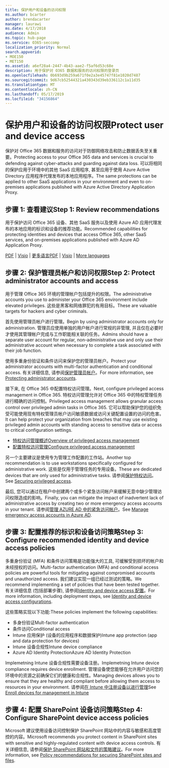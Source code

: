 ```yaml
---
title: 保护用户和设备的访问权限
ms.author: bcarter
author: brendacarter
manager: laurawi
ms.date: 4/17/2018
audience: Admin
ms.topic: hub-page
ms.service: O365-seccomp
localization_priority: Normal
search.appverid:
- MOE150
- MET150
ms.assetid: a6ef28a4-2447-4b43-aae2-f5af6d53c68e
description: 用于保护对 O365 数据和服务的访问权限的登录页
ms.openlocfilehash: 0b693d9b259a671f0e2a3e45747f81e1020d7487
ms.sourcegitcommit: 9d67cb52544321a430343d39eb336112c1a11d35
ms.translationtype: MT
ms.contentlocale: zh-CN
ms.lasthandoff: 05/17/2019
ms.locfileid: "34156864"
---
```

# <a name="protect-user-and-device-access"></a><span data-ttu-id="85c04-103">保护用户和设备的访问权限</span><span class="sxs-lookup"><span data-stu-id="85c04-103">Protect user and device access</span></span>

<span data-ttu-id="85c04-104">保护对 Office 365 数据和服务的访问对于防御网络攻击和防止数据丢失至关重要。</span><span class="sxs-lookup"><span data-stu-id="85c04-104">Protecting access to your Office 365 data and services is crucial to defending against cyber-attacks and guarding against data loss.</span></span> <span data-ttu-id="85c04-105">可以将相同的保护应用于环境中的其他 SaaS 应用程序, 甚至应用于使用 Azure Active Directory 应用程序代理发布的本地应用程序。</span><span class="sxs-lookup"><span data-stu-id="85c04-105">The same protections can be applied to other SaaS applications in your environment and even to on-premises applications published with Azure Active Directory Application Proxy.</span></span>
  
## <a name="step-1-review-recommendations"></a><span data-ttu-id="85c04-106">步骤 1: 查看建议</span><span class="sxs-lookup"><span data-stu-id="85c04-106">Step 1: Review recommendations</span></span>

<span data-ttu-id="85c04-107">用于保护访问 Office 365 设备、其他 SaaS 服务以及使用 Azure AD 应用代理发布的本地应用的标识和设备的推荐功能。</span><span class="sxs-lookup"><span data-stu-id="85c04-107">Recommended capabilities for protecting identities and devices that access Office 365, other SaaS services, and on-premises applications published with Azure AD Application Proxy.</span></span>
  
<span data-ttu-id="85c04-108">[PDF](https://go.microsoft.com/fwlink/p/?linkid=841656) | [Visio](https://go.microsoft.com/fwlink/p/?linkid=841657) | [更多语言](https://www.microsoft.com/download/details.aspx?id=55032)</span><span class="sxs-lookup"><span data-stu-id="85c04-108">[PDF](https://go.microsoft.com/fwlink/p/?linkid=841656) | [Visio](https://go.microsoft.com/fwlink/p/?linkid=841657) | [More languages](https://www.microsoft.com/download/details.aspx?id=55032)</span></span>
  
## <a name="step-2-protect-administrator-accounts-and-access"></a><span data-ttu-id="85c04-109">步骤 2: 保护管理员帐户和访问权限</span><span class="sxs-lookup"><span data-stu-id="85c04-109">Step 2: Protect administrator accounts and access</span></span>
<span data-ttu-id="85c04-110">用于管理 Office 365 环境的管理帐户包括提升的权限。</span><span class="sxs-lookup"><span data-stu-id="85c04-110">The administrative accounts you use to administer your Office 365 environment include elevated privileges.</span></span> <span data-ttu-id="85c04-111">这些是黑客和网络罪犯的有用目标。</span><span class="sxs-lookup"><span data-stu-id="85c04-111">These are valuable targets for hackers and cyber criminals.</span></span> 

<span data-ttu-id="85c04-112">首先使用管理员帐户进行管理。</span><span class="sxs-lookup"><span data-stu-id="85c04-112">Begin by using administrator accounts only for administration.</span></span> <span data-ttu-id="85c04-113">管理员应使用单独的用户帐户进行常规的非管理, 并且仅在必要时才使用其管理帐户完成与工作职能相关联的任务。</span><span class="sxs-lookup"><span data-stu-id="85c04-113">Admins should have a separate user account for regular, non-administrative use and only use their administrative account when necessary to complete a task associated with their job function.</span></span>

<span data-ttu-id="85c04-114">使用多重身份验证和条件访问来保护您的管理员帐户。</span><span class="sxs-lookup"><span data-stu-id="85c04-114">Protect your administrator accounts with multi-factor authentication and conditional access.</span></span> <span data-ttu-id="85c04-115">有关详细信息, 请参阅[保护管理员帐户](https://docs.microsoft.com/en-us/microsoft-365/enterprise/identity-access-prerequisites#protecting-administrator-accounts)。</span><span class="sxs-lookup"><span data-stu-id="85c04-115">For more information, see [Protecting administrator accounts](https://docs.microsoft.com/en-us/microsoft-365/enterprise/identity-access-prerequisites#protecting-administrator-accounts).</span></span> 

<span data-ttu-id="85c04-116">接下来, 在 Office 365 中配置特权访问管理。</span><span class="sxs-lookup"><span data-stu-id="85c04-116">Next, configure privileged access management in Office 365.</span></span> <span data-ttu-id="85c04-117">特权访问管理允许对 Office 365 中的特权管理任务进行精确的访问控制。</span><span class="sxs-lookup"><span data-stu-id="85c04-117">Privileged access management allows granular access control over privileged admin tasks in Office 365.</span></span> <span data-ttu-id="85c04-118">它可以帮助保护您的组织免受可能使用现有特权管理员帐户访问敏感数据或访问关键配置设置的访问的危害。</span><span class="sxs-lookup"><span data-stu-id="85c04-118">It can help protect your organization from breaches that may use existing privileged admin accounts with standing access to sensitive data or access to critical configuration settings.</span></span>

- [<span data-ttu-id="85c04-119">特权访问管理概述</span><span class="sxs-lookup"><span data-stu-id="85c04-119">Overview of privileged access management</span></span>](privileged-access-management-overview.md)
- [<span data-ttu-id="85c04-120">配置特权访问管理</span><span class="sxs-lookup"><span data-stu-id="85c04-120">Configure privileged access management</span></span>](privileged-access-management-configuration.md)

<span data-ttu-id="85c04-121">另一个主要建议是使用专为管理工作配置的工作站。</span><span class="sxs-lookup"><span data-stu-id="85c04-121">Another top recommendation is to use workstations specifically configured for administrative work.</span></span> <span data-ttu-id="85c04-122">这些是仅用于管理任务的专用设备。</span><span class="sxs-lookup"><span data-stu-id="85c04-122">These are dedicated devices that are only used for administrative tasks.</span></span> <span data-ttu-id="85c04-123">请参阅[保护特权访问](https://docs.microsoft.com/en-us/windows-server/identity/securing-privileged-access/securing-privileged-access)。</span><span class="sxs-lookup"><span data-stu-id="85c04-123">See [Securing privileged access](https://docs.microsoft.com/en-us/windows-server/identity/securing-privileged-access/securing-privileged-access).</span></span>

<span data-ttu-id="85c04-124">最后, 您可以通过在租户中创建两个或多个紧急访问帐户来缓解无意中缺少管理访问权限造成的影响。</span><span class="sxs-lookup"><span data-stu-id="85c04-124">Finally, you can mitigate the impact of inadvertent lack of administrative access by creating two or more emergency access accounts in your tenant.</span></span> <span data-ttu-id="85c04-125">请参阅[管理 AZURE AD 中的紧急访问帐户](https://docs.microsoft.com/en-us/azure/active-directory/users-groups-roles/directory-emergency-access)。</span><span class="sxs-lookup"><span data-stu-id="85c04-125">See [Manage emergency access accounts in Azure AD](https://docs.microsoft.com/en-us/azure/active-directory/users-groups-roles/directory-emergency-access).</span></span> 

## <a name="step-3-configure-recommended-identity-and-device-access-policies"></a><span data-ttu-id="85c04-126">步骤 3: 配置推荐的标识和设备访问策略</span><span class="sxs-lookup"><span data-stu-id="85c04-126">Step 3: Configure recommended identity and device access policies</span></span>
<span data-ttu-id="85c04-127">多重身份验证 (MFA) 和条件访问策略是功能强大的工具, 可缓解受到损坏的帐户和未经授权的访问。</span><span class="sxs-lookup"><span data-stu-id="85c04-127">Multi-factor authentication (MFA) and conditional access policies are powerful tools for mitigating against compromised accounts and unauthorized access.</span></span> <span data-ttu-id="85c04-128">我们建议实现一组已经过测试的策略。</span><span class="sxs-lookup"><span data-stu-id="85c04-128">We recommend implementing a set of policies that have been tested together.</span></span> <span data-ttu-id="85c04-129">有关详细信息 (包括部署步骤), 请参阅[Identity and device access 配置](https://docs.microsoft.com/en-us/microsoft-365/enterprise/microsoft-365-policies-configurations)。</span><span class="sxs-lookup"><span data-stu-id="85c04-129">For more information, including deployment steps, see [Identity and device access configurations](https://docs.microsoft.com/en-us/microsoft-365/enterprise/microsoft-365-policies-configurations).</span></span>

 <span data-ttu-id="85c04-130">这些策略实现以下功能:</span><span class="sxs-lookup"><span data-stu-id="85c04-130">These policies implement the following capabilities:</span></span>
- <span data-ttu-id="85c04-131">多身份验证</span><span class="sxs-lookup"><span data-stu-id="85c04-131">Mult-factor authentication</span></span>
- <span data-ttu-id="85c04-132">条件访问</span><span class="sxs-lookup"><span data-stu-id="85c04-132">Conditional access</span></span>
- <span data-ttu-id="85c04-133">Intune 应用保护 (设备的应用程序和数据保护)</span><span class="sxs-lookup"><span data-stu-id="85c04-133">Intune app protection (app and data protection for devices)</span></span>
- <span data-ttu-id="85c04-134">Intune 设备合规性</span><span class="sxs-lookup"><span data-stu-id="85c04-134">Intune device compliance</span></span>
- <span data-ttu-id="85c04-135">Azure AD Identity Protection</span><span class="sxs-lookup"><span data-stu-id="85c04-135">Azure AD Identity Protection</span></span>

<span data-ttu-id="85c04-136">Implemetning Intune 设备合规性需要设备注册。</span><span class="sxs-lookup"><span data-stu-id="85c04-136">Implemetning Intune device compliance requires device enrollment.</span></span> <span data-ttu-id="85c04-137">管理设备使您能够在允许用户访问您的环境中的资源之前确保它们的健康和合规性。</span><span class="sxs-lookup"><span data-stu-id="85c04-137">Managing devices allows you to ensure that they are healthy and compliant before allowing them access to resources in your environment.</span></span> <span data-ttu-id="85c04-138">请参阅[在 Intune 中注册设备以进行管理](https://docs.microsoft.com/intune-classic/deploy-use/enroll-devices-in-microsoft-intune)</span><span class="sxs-lookup"><span data-stu-id="85c04-138">See [Enroll devices for management in Intune](https://docs.microsoft.com/intune-classic/deploy-use/enroll-devices-in-microsoft-intune)</span></span>

## <a name="step-4-configure-sharepoint-device-access-policies"></a><span data-ttu-id="85c04-139">步骤 4: 配置 SharePoint 设备访问策略</span><span class="sxs-lookup"><span data-stu-id="85c04-139">Step 4: Configure SharePoint device access policies</span></span>

<span data-ttu-id="85c04-140">Microsoft 建议使用设备访问控制保护 SharePoint 网站中的内容与敏感和高度管控的内容。</span><span class="sxs-lookup"><span data-stu-id="85c04-140">Microsoft recommends you protect content in SharePoint sites with sensitive and highly-regulated content with device access controls.</span></span> <span data-ttu-id="85c04-141">有关详细信息, 请参阅[保护 SharePoint 网站和文件的策略建议](https://docs.microsoft.com/en-us/microsoft-365/enterprise/sharepoint-file-access-policies)。</span><span class="sxs-lookup"><span data-stu-id="85c04-141">For more information, see [Policy recommendations for securing SharePoint sites and files](https://docs.microsoft.com/en-us/microsoft-365/enterprise/sharepoint-file-access-policies).</span></span>



    


